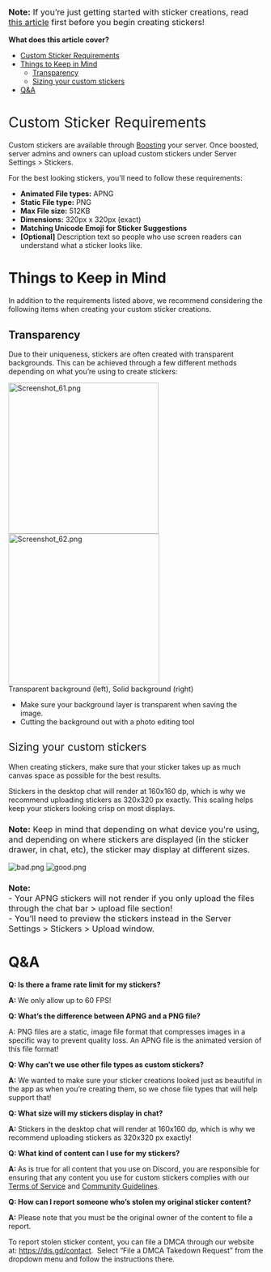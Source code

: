<h3><span style="font-weight: 400;"><strong>Note:</strong> If you’re just getting started with sticker creations, read <a href="https://support.discord.com/hc/articles/4403089981975" target="_blank" rel="noopener noreferrer">this article</a> first before you begin creating stickers!</span></h3>
<p><span class="wysiwyg-font-size-large"><strong>What does this article cover? </strong></span></p>
<ul>
    <li><span style="font-weight: 400;"><a href="#h_01F9BDH3C94DDYAZ0A6G7MGP2E" target="_self">Custom Sticker Requirements</a></span></li>
    <li>
        <span style="font-weight: 400;"><a href="#h_01F9BDHDP11Q8PNH0P8YP20NAS" target="_self">Things to Keep in Mind</a></span>
        <ul>
            <li><span style="font-weight: 400;"><a href="#h_01F9BDH7QVCRSEZJF1P9YQ996J" target="_self">Transparency</a></span></li>
            <li><span style="font-weight: 400;"><a href="#h_01F9BDHKXSP285VX2GSE1SM33J" target="_self">Sizing your custom stickers</a></span></li>
        </ul>
    </li>
    <li><span style="font-weight: 400;"><a href="#h_01F9BDHS0QS576MNYS6XCPB565" target="_self">Q&amp;A</a></span></li>
</ul>
<h1><span style="font-weight: 400;">Custom Sticker Requirements</span></h1>
<p><span style="font-weight: 400;">Custom stickers are available through <a href="https://support.discord.com/hc/en-us/articles/360028038352" target="_blank" rel="noopener noreferrer">Boosting</a> your server. Once boosted, server admins and owners can upload custom stickers under Server Settings &gt; Stickers. </span></p>
<p>For the best looking stickers, you'll need to follow these requirements:</p>
<ul>
    <li>
        <strong>Animated File types:</strong> APNG
    </li>
    <li>
        <strong>Static File type:</strong> PNG
    </li>
    <li>
        <strong>Max File size:</strong> 512KB
    </li>
    <li>
        <strong>Dimensions:</strong> 320px x 320px (exact)
    </li>
    <li><strong>Matching Unicode Emoji for Sticker Suggestions</strong></li>
    <li>
        <strong>[Optional]</strong> Description text so people who use screen readers can understand what a sticker looks like.
    </li>
</ul>
<h1 id="h_01F9BDHDP11Q8PNH0P8YP20NAS">Things to Keep in Mind</h1>
<p>In addition to the requirements listed above, we recommend considering the following items when creating your custom sticker creations.</p>
<h2 id="h_01F9BDH7QVCRSEZJF1P9YQ996J">Transparency</h2>
<p>Due to their uniqueness, stickers are often created with transparent backgrounds. This can be achieved through a few different methods depending on what you’re using to create stickers:</p>
<p class="wysiwyg-text-align-center"><img src="https://support.discord.com/hc/article_attachments/4403149313815/Screenshot_61.png" alt="Screenshot_61.png" width="297" height="298"><img src="https://support.discord.com/hc/article_attachments/4403155223319/Screenshot_62.png" alt="Screenshot_62.png" width="298" height="298"><br>Transparent background (left), Solid background (right)</p>
<ul>
    <li style="font-weight: 400;" aria-level="1"><span style="font-weight: 400;">Make sure your background layer is transparent when saving the image. </span></li>
    <li style="font-weight: 400;" aria-level="1"><span style="font-weight: 400;">Cutting the background out with a photo editing tool<br></span></li>
</ul>
<h2 id="h_01F9BDHKXSP285VX2GSE1SM33J"><span style="font-weight: 400;">Sizing your custom stickers<br></span></h2>
<p><span style="font-weight: 400;">When creating stickers, make sure that your sticker takes up as much canvas space as possible for the best results. </span></p>
<p><span style="font-weight: 400;">Stickers in the desktop chat will render at 160x160 dp, which is why we recommend uploading stickers as 320x320 px exactly. This scaling helps keep your stickers looking crisp on most displays. </span></p>
<h3><span style="font-weight: 400;"><strong>Note:</strong> Keep in mind that depending on what device you're using, and depending on where stickers are displayed (in the sticker drawer, in chat, etc), the sticker may display at different sizes.<br></span></h3>
<p class="wysiwyg-text-align-center"><span style="font-weight: 400;"><img src="https://support.discord.com/hc/article_attachments/4403149540247/bad.png" alt="bad.png"> <img src="https://support.discord.com/hc/article_attachments/4403149539351/good.png" alt="good.png"></span></p>
<h3><span style="font-weight: 400;"><strong>Note:</strong> <br>- Your APNG stickers will not render if you only upload the files through the chat bar &gt; upload file section! <br>- You’ll need to preview the stickers instead in the Server Settings &gt; Stickers &gt; Upload window. </span></h3>
<h1 id="h_01F9BDHS0QS576MNYS6XCPB565">Q&amp;A</h1>
<p><span class="wysiwyg-font-size-large"><strong>Q: Is there a frame rate limit for my stickers?</strong></span></p>
<p><strong>A: </strong><span style="font-weight: 400;">We only allow up to 60 FPS!</span></p>
<p><span class="wysiwyg-font-size-large"><strong>Q: What’s the difference between APNG and a PNG file?</strong></span></p>
<p><span style="font-weight: 400;">A: PNG files are a static, image file format that compresses images in a specific way to prevent quality loss. An APNG file is the animated version of this file format! </span></p>
<p><span class="wysiwyg-font-size-large"><strong>Q: Why can’t we use other file types as custom stickers?</strong></span></p>
<p><strong>A:</strong><span style="font-weight: 400;"> We wanted to make sure your sticker creations looked just as beautiful in the app as when you’re creating them, so we chose file types that will help support that!</span></p>
<p><strong><span class="wysiwyg-font-size-large">Q: What size will my stickers display in chat?</span></strong></p>
<p><span style="font-weight: 400;"><strong>A:</strong> Stickers in the desktop chat will render at 160x160 dp, which is why we recommend uploading stickers as 320x320 px exactly!</span></p>
<p><span class="wysiwyg-font-size-large"><strong>Q: What kind of content can I use for my stickers?</strong></span></p>
<p><strong>A: </strong><span style="font-weight: 400;">As is true for all content that you use on Discord, you are responsible for ensuring that any content you use for custom stickers complies with our </span><a href="https://discord.com/terms"><span style="font-weight: 400;">Terms of Service</span></a><span style="font-weight: 400;"> and </span><a href="https://discord.com/guidelines"><span style="font-weight: 400;">Community Guidelines</span></a><span style="font-weight: 400;">. </span></p>
<p><span class="wysiwyg-font-size-large"><strong>Q: How can I report someone who’s stolen my original sticker content?</strong></span></p>
<p><strong>A:</strong><span style="font-weight: 400;"> Please note that you must be the original owner of the content to file a report. </span></p>
<p><span style="font-weight: 400;">To report stolen sticker content, you can file a DMCA through our website at: <a href="https://dis.gd/contact">https://dis.gd/contact</a>.  Select “File a DMCA Takedown Request” from the dropdown menu and follow the instructions there. </span></p>
<p> </p>
